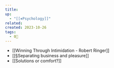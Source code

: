 ```yaml
---
title: 
up:
  - "[[⎈Psychology]]"
related: 
created: 2023-10-26
tags:
  - 0🌲
---
```

- [[Winning Through Intimidation - Robert Ringer]]
- [[§Separating business and pleasure]]
- [[Solutions or comfort?]]